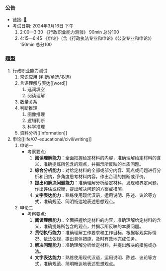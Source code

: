 ### 公告

- 链接: [:link:](https://www.gdzz.gov.cn/tzgg/content/post_20294.html)
- 考试日期: 2024年3月16日 下午
  1. 2∶00—3∶30  《行政职业能力测验》 90min 总分100
  2. 4∶15—6∶45  《申论》（含《行政执法专业和申论》《公安专业和申论》） 150min 总分100

### 题型

1. 行政职业能力测试
   1. 常识应用 (判断/单选/多选)
   1. 言语理解与表达[[word]]
      1. 选词填空
      1. 阅读理解
   1. 数量关系
   1. 判断推理
      1. 图像推理
      1. 逻辑判断
      1. 科学推理
   1. 资料分析[[information]]
1. 申论[[life/07-educational/civil/writing]]
   1. 申论一
      - 考察要点:
        1. **阅读理解能力**：全面把握给定材料的内容，准确理解给定材料的含义，准确提炼所包含的观点，并揭示所反映的本质问题。
        1. **综合分析能力**：对给定材料的全部或部分内容、观点或问题进行分析和归纳，多角度思考材料内容，作出合理的推断或评价。
        1. **提出和解决问题能力**：准确理解分析给定材料，发现和界定问题，作出评估或权衡，提出解决问题的方案或措施。
        1. **文字表达能力**：熟练使用现代汉语，运用说明、陈述、议论等方式，准确规范、简明畅达地表述思想观点。
   1. 申论二
      - 考察要点:
        1. **阅读理解能力**：全面把握给定材料的内容，准确理解给定材料的含义，准确提炼所包含的观点，并揭示所反映的本质问题。
        1. **贯彻执行能力**：准确理解工作要求和工作目标，根据客观实际情况、依法依规，提出具体措施，及时有效地完成任务。
        1. **解决问题能力**：准确理解分析给定材料，并提出解决的措施或办法。
        1. **文字表达能力**：熟练使用现代汉语，运用说明、陈述、议论等方式，准确规范、简明畅达地表述思想观点。

